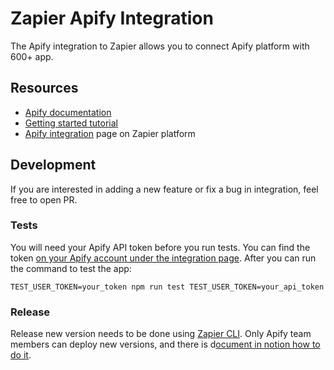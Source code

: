 # Zapier Apify Integration

The Apify integration to Zapier allows you to connect Apify platform with 600+ app.

## Resources

* [Apify documentation](https://docs.apify.com/tutorials/integrations#get-started)
* [Getting started tutorial](https://help.apify.com/en/articles/3034235-getting-started-with-apify-integration-for-zapier)
* [Apify integration](https://zapier.com/apps/Apify/integrations) page on Zapier platform


## Development

If you are interested in adding a new feature or fix a bug in integration, feel free to open PR.

### Tests

You will need your Apify API token before you run tests.
You can find the token [on your Apify account under the integration page](https://my.apify.com/account#/integrations).
After you can run the command to test the app:
```text
TEST_USER_TOKEN=your_token npm run test TEST_USER_TOKEN=your_api_token
```

### Release

Release new version needs to be done using [Zapier CLI](https://github.com/zapier/zapier-platform-cli#promoting-an-app-version).
Only Apify team members can deploy new versions, and there is d[ocument in notion how to do it](https://www.notion.so/apify/Zapier-integration-f6f60d2a830b4bd79ffd2212d0c1566b).
